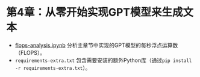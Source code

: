 # 第4章：从零开始实现GPT模型来生成文本

- [flops-analysis.ipynb](flops-analysis.ipynb) 分析主章节中实现的GPT模型的每秒浮点运算数（FLOPS）。
- `requirements-extra.txt` 包含需要安装的额外Python库（通过`pip install -r requirements-extra.txt`）。